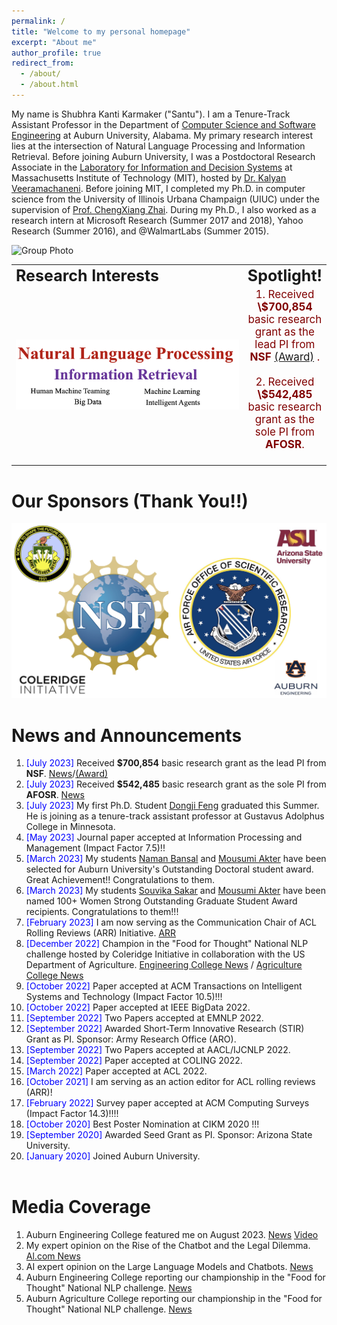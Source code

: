 ```yaml
---
permalink: /
title: "Welcome to my personal homepage"
excerpt: "About me"
author_profile: true
redirect_from: 
  - /about/
  - /about.html
---
```






My name is Shubhra Kanti Karmaker ("Santu"). I am a Tenure-Track Assistant Professor in the Department of [Computer Science and Software Engineering](https://www.eng.auburn.edu/comp/) at Auburn University, Alabama. My primary research interest lies at the intersection of Natural Language Processing and Information Retrieval. Before joining Auburn University, I was a Postdoctoral Research Associate in the [Laboratory for Information and Decision Systems](https://lids.mit.edu/) at Massachusetts Institute of Technology (MIT), hosted by [Dr. Kalyan Veeramachaneni](https://kalyan.lids.mit.edu/). Before joining MIT, I completed my Ph.D. in computer science from the University of Illinois Urbana Champaign (UIUC) under the supervision of [Prof. ChengXiang Zhai](http://czhai.cs.illinois.edu/). During my Ph.D., I also worked as a research intern at Microsoft Research (Summer 2017 and 2018), Yahoo Research (Summer 2016), and @WalmartLabs (Summer 2015).

![Group Photo](/images/students/Group.png)

<table style="border-collapse: collapse; border: none;" align="center">
 <tr style="border: none;">
    <td style="border: none;" align="left"><b style="font-size:25px">Research Interests</b></td>
    <td style="border: none;" align="center"><b style="font-size:25px">Spotlight!</b></td>
 </tr>
 <tr>
    <td style="border: none;" align="left" width="450"> <img src="images/ResearchInterest.png" alt="" /></td>
    <td style="border: none;" align="center"><span style="color:maroon; font-size:17px"> 
    	1. Received <b>\$700,854</b> basic research grant as the lead PI from <b>NSF</b> <a href="https://www.nsf.gov/awardsearch/showAward?AWD_ID=2302974&HistoricalAwards=false" target="_blank">(Award)</a> .<br/><br/>
    	2. Received <b>\$542,485</b> basic research grant as the sole PI from <b>AFOSR</b>.<br/><br/></span>
    </td>
 </tr>
</table>


Our Sponsors (Thank You!!)
======================
![Sponsor](/images/Sponsor.png)


News and Announcements
======================
1. <span style="color:blue">[July 2023] </span>  Received <b>\$700,854</b> basic research grant as the lead PI from <b>NSF</b>. <a href="https://www.eng.auburn.edu/news/2023/08/assistant-professor-in-csse-earns-two-grants.html?fbclid=IwAR0c8lFZCwBQi4e3144agupHGZhyGguNK6K_p_yqVAYFXa_AytOg0pn0NXM" target="_blank">News</a>/<a href="https://www.nsf.gov/awardsearch/showAward?AWD_ID=2302974&HistoricalAwards=false" target="_blank">(Award)</a> 
1. <span style="color:blue">[July 2023] </span>  Received <b>\$542,485</b> basic research grant as the sole PI from <b>AFOSR</b>. <a href="https://www.eng.auburn.edu/news/2023/08/assistant-professor-in-csse-earns-two-grants.html?fbclid=IwAR0c8lFZCwBQi4e3144agupHGZhyGguNK6K_p_yqVAYFXa_AytOg0pn0NXM" target="_blank">News</a>
1. <span style="color:blue">[July 2023] </span> My first Ph.D. Student <a href="https://dzf0023.github.io/" target="_blank">Dongji Feng</a> graduated this Summer. He is joining as a tenure-track assistant professor at Gustavus Adolphus College in Minnesota.
1. <span style="color:blue">[May 2023] </span>  Journal paper accepted at Information Processing and Management (Impact Factor 7.5)!!
1. <span style="color:blue">[March 2023] </span>  My students <a href="https://bnaman50.github.io/" target="_blank">Naman Bansal</a> and <a href="https://sites.google.com/view/mousumi-akter" target="_blank">Mousumi Akter</a> have been selected for Auburn University's Outstanding Doctoral student award. Great Achievement!! Congratulations to them.
1. <span style="color:blue">[March 2023] </span>  My students <a href="https://souvika.github.io/" target="_blank">Souvika Sakar</a> and <a href="https://sites.google.com/view/mousumi-akter" target="_blank">Mousumi Akter</a> have been named 100+ Women Strong Outstanding Graduate Student Award recipients. Congratulations to them!!!
1. <span style="color:blue">[February 2023] </span> I am now serving as the Communication Chair of ACL Rolling Reviews (ARR) Initiative. <a href="https://aclrollingreview.org/people" target="_blank">ARR</a>
1. <span style="color:blue">[December 2022] </span>  Champion in the "Food for Thought" National NLP challenge hosted by Coleridge Initiative in collaboration with the US Department of Agriculture. <a href="https://eng.auburn.edu/news/2022/11/auburn-big-data-team-wins-coleridge-second-round" target="_blank">Engineering College News</a>  / <a href="https://agriculture.auburn.edu/feature/faculty-team-places-first-in-usda-challenge/" target="_blank">Agriculture College News</a> 
1. <span style="color:blue">[October 2022] </span>  Paper accepted at ACM Transactions on Intelligent Systems and Technology (Impact Factor 10.5)!!!
1. <span style="color:blue">[October 2022] </span>  Paper accepted at IEEE BigData 2022.
1. <span style="color:blue">[September 2022] </span>  Two Papers accepted at EMNLP 2022.
1. <span style="color:blue">[September 2022] </span>  Awarded Short-Term Innovative Research (STIR) Grant as PI. Sponsor: Army Research Office (ARO).
1. <span style="color:blue">[September 2022] </span>  Two Papers accepted at AACL/IJCNLP 2022.
1. <span style="color:blue">[September 2022] </span>  Paper accepted at COLING 2022.
1. <span style="color:blue">[March 2022] </span>  Paper accepted at ACL 2022.
1. <span style="color:blue">[October 2021] </span>  I am serving as an action editor for ACL rolling reviews (ARR)!
1. <span style="color:blue">[February 2022] </span>  Survey paper accepted at ACM Computing Surveys (Impact Factor 14.3)!!!!
1. <span style="color:blue">[October 2020] </span>  Best Poster Nomination at CIKM 2020 !!!
1. <span style="color:blue">[September 2020] </span>  Awarded Seed Grant as PI. Sponsor: Arizona State University.
1. <span style="color:blue">[January 2020] </span>  Joined Auburn University.<br/><br/>



Media Coverage
======================
1. Auburn Engineering College featured me on August 2023. <a href="https://www.eng.auburn.edu/news/2023/08/assistant-professor-in-csse-earns-two-grants.html?fbclid=IwAR0c8lFZCwBQi4e3144agupHGZhyGguNK6K_p_yqVAYFXa_AytOg0pn0NXM" target="_blank">News</a> <a href="https://twitter.com/AuburnEngineers/status/1687554579372851201?s=20" target="_blank">Video</a>
1. My expert opinion on the Rise of the Chatbot and the Legal Dilemma. <a href="https://www.al.com/news/2023/03/rise-of-the-chatbot-alabama-lawmakers-confront-questions-about-artificial-intelligence.html" target="_blank">Al.com News</a>
1. AI expert opinion on the Large Language Models and Chatbots. <a href="https://www.eng.auburn.edu/news/2023/03/artificial-intelligence-expert-in-csse-weighs-in-on-the-rise-of-chatbots.html" target="_blank">News</a>
1. Auburn Engineering College reporting our championship in the "Food for Thought" National NLP challenge. <a href="https://eng.auburn.edu/news/2022/11/auburn-big-data-team-wins-coleridge-second-round" target="_blank">News</a>
1. Auburn Agriculture College reporting our championship in the "Food for Thought" National NLP challenge. <a href="https://agriculture.auburn.edu/feature/faculty-team-places-first-in-usda-challenge/" target="_blank">News</a>

<br/><br/>





